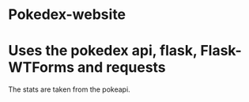 # Pokedex-website
# Uses the pokedex api, flask, Flask-WTForms and requests  
The stats are taken from the pokeapi.
